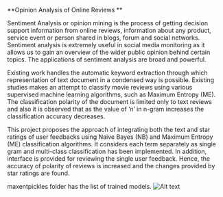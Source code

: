 **Opinion Analysis of Online Reviews **

Sentiment Analysis or opinion mining is the process of getting decision support information from online reviews, information about any product, service event or person shared in blogs, forum and social networks. Sentiment analysis is extremely useful in social media monitoring as it allows us to gain an overview of the wider public opinion behind certain topics. The applications of sentiment analysis are broad and powerful.

Existing work handles the automatic keyword extraction through which representation of text document in a condensed way is possible. Existing studies makes an attempt to classify movie reviews using various supervised machine learning algorithms, such as Maximum Entropy (ME). The classification polarity of the document is limited only to text reviews and also it is observed that as the value of ’n’ in n-gram increases the classification accuracy decreases.

This project proposes the approach of integrating both the text and star ratings of user feedbacks using Naive Bayes (NB) and Maximum Entropy (ME) classification algorithms. It considers each term separately as single gram and multi-class classification has been implemented. In addition, interface is provided for reviewing the single user feedback. Hence, the accuracy of polarity of reviews is increased and the changes provided by star ratings are found.



maxentpickles folder has the list of trained models.
![Alt text](https://raw.githubusercontent.com/ash-sha/Opinion-Analysis/refs/heads/master/UI1.png)


